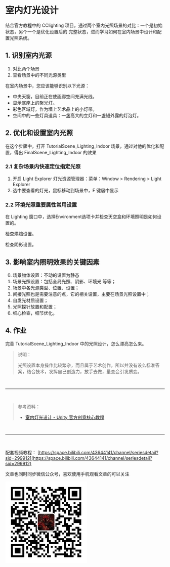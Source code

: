 # 室内灯光设计

结合官方教程中的 CClighting 项目，通过两个室内光照场景的对比：一个是初始状态，另个一个是优化设置后的 完整状态，进而学习如何在室内场景中设计和配置光照系统。

## 1. 识别室内光源

1. 对比两个场景
2. 查看场景中的不同光源类型

在室内场景中，您应该能够识别以下光源：
* 中央天窗，目前正在使画廊空间充满光线。
* 显示底座上的聚光灯。
* 彩色区域灯，作为墙上艺术品上的小灯带。
* 空间中的一些灯具道具：一盏高大的立灯和一盏短外露的灯泡灯。

## 2. 优化和设置室内光照

在这个步骤中，打开 TutorialScene_Lighting_Indoor 场景，通过对他的优化和配置，得出 FinalScene_Lighting_Indoor 的效果

### 2.1 复杂场景内快速定位指定光照

1. 开启 Light Explorer 灯光资源管理器：菜单：Window > Rendering > Light Explorer 
2. 选中要查看的灯光，鼠标移动到场景中，F 键居中显示

### 2.2 环境光照重要属性常用设置

在 Lighting 窗口中，选择Environment选项卡并检查天空盒和环境照明是如何设置的。

检查烘焙设置。

检查阴影设置。

## 3. 影响室内照明效果的关键因素

0. 场景物体设置：不动的设置为静态
1. 场景光照设置：包括全局光照、阴影、环境光 等等；
2. 场景中各光源类型、位置、设置；
3. 间接光照也是需要注意的点，它的相关设置，主要在场景光照设置中；
4. 自发光材质设置；
5. 光照探针放置和配置；
6. 细心检查，细节优化。

## 4. 作业

完善 TutorialScene_Lighting_Indoor 中的光照设计，怎么漂亮怎么来。

> 说明：
>
> 光照设置本身操作比较繁杂，而且属于艺术创作，所以并没有设么标准答案，结合技术，发挥自己创造力，放手去做，量变会引发质变。

<br>
<hr>
<br>

> 参考资料：
> 
> * [室内灯光设计 - Unity 官方创意核心教程](https://learn.unity.com/tutorial/examine-and-complete-the-indoor-scene)

<br>
<hr>
<br>

配套视频教程：
[https://space.bilibili.com/43644141/channel/seriesdetail?sid=299912](https://space.bilibili.com/43644141/channel/seriesdetail?sid=299912)

文章也同时同步微信公众号，喜欢使用手机观看文章的可以关注

![](../imgs/微信公众号二维码.jpg)


